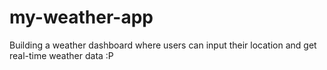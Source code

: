# my-weather-app
Building a weather dashboard where users can input their location and get real-time weather data :P
